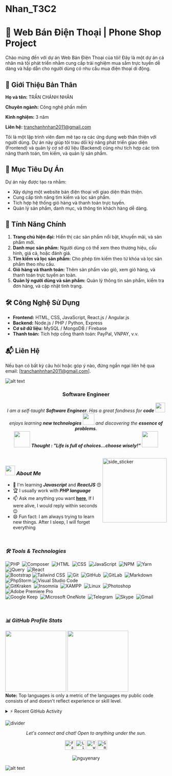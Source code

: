 # Nhan_T3C2
# 📱 Web Bán Điện Thoại | Phone Shop Project

Chào mừng đến với dự án Web Bán Điện Thoại của tôi! Đây là một dự án cá nhân mà tôi phát triển nhằm cung cấp trải nghiệm mua sắm trực tuyến dễ dàng và hấp dẫn cho người dùng có nhu cầu mua điện thoại di động.

## 🧑 Giới Thiệu Bản Thân
**Họ và tên:** TRẦN CHÁNH NHÂN 

**Chuyên ngành:** Công nghệ phần mềm

**Kinh nghiệm:** 3 năm 

**Liên hệ:** tranchanhnhan2011@gmail.com

Tôi là một lập trình viên đam mê tạo ra các ứng dụng web thân thiện với người dùng. Dự án này giúp tôi trau dồi kỹ năng phát triển giao diện (Frontend) và quản lý cơ sở dữ liệu (Backend) cũng như tích hợp các tính năng thanh toán, tìm kiếm, và quản lý sản phẩm.

## 🎯 Mục Tiêu Dự Án
Dự án này được tạo ra nhằm:
- Xây dựng một website bán điện thoại với giao diện thân thiện.
- Cung cấp tính năng tìm kiếm và lọc sản phẩm.
- Tích hợp hệ thống giỏ hàng và thanh toán trực tuyến.
- Quản lý sản phẩm, danh mục, và thông tin khách hàng dễ dàng.

## 🚀 Tính Năng Chính
1. **Trang chủ hiện đại:** Hiển thị các sản phẩm nổi bật, khuyến mãi, và sản phẩm mới.
2. **Danh mục sản phẩm:** Người dùng có thể xem theo thương hiệu, cấu hình, giá cả, hoặc đánh giá.
3. **Tìm kiếm và lọc sản phẩm:** Cho phép tìm kiếm theo từ khóa và lọc sản phẩm theo nhu cầu.
4. **Giỏ hàng và thanh toán:** Thêm sản phẩm vào giỏ, xem giỏ hàng, và thanh toán trực tuyến an toàn.
5. **Quản lý người dùng và sản phẩm:** Quản lý thông tin sản phẩm, kiểm tra đơn hàng, và cập nhật tình trạng.

## 🛠️ Công Nghệ Sử Dụng
- **Frontend:** HTML, CSS, JavaScript, React.js / Angular.js
- **Backend:** Node.js / PHP / Python, Express
- **Cơ sở dữ liệu:** MySQL / MongoDB / Firebase
- **Thanh toán:** Tích hợp cổng thanh toán: PayPal, VNPAY, v.v.
## 📬 Liên Hệ
Nếu bạn có bất kỳ câu hỏi hoặc góp ý nào, đừng ngần ngại liên hệ qua email: [tranchanhnhan2011@gmail.com].

![alt text](./images/header.svg)

<h3 align="center">Software Engineer</h3>

<p align="center">
  <em>
    I am a self-taught <b>Software Engineer</b>. Has a great fondness for <b>code</b> <img src="./images/Developer.gif" width="30px" height="30px">
    <br>enjoys learning <b>new technologies</b> <img src="./images/Designer.gif" width="36px" height="36px"> and discovering the <b>essence of problems.</b>
  </em> 
  <br>
  <img src="./images/dog_2.gif" width="50" /> <b><i align="center">Thought : "Life is full of choices…choose wisely!”</i></b> <img src="./images/dog_1.gif" width="50" />
</p>

<br>

<img align="right" width=200px height=200px alt="side_sticker" src="./images/profile_dev.svg" />

### <img src="./images/stats.gif" width="30px" height="30px"> ***About Me***

* 🌱 I'm learning ***Javascript*** and ***ReactJS*** 😍
* 🏆 I usually work with ***PHP language***
* 📫 Ask me anything you want [**here**](https://github.com/nguyenary/nguyenary/issues), If I were alive, I would reply within seconds 😉
* 😄 Fun fact: I am always trying to learn new things. After I sleep, I will forget everything

<br>

### ***🛠 Tools & Technologies***

![PHP](https://img.shields.io/badge/-PHP-05122A?style=flat&logo=php)&nbsp;
![Composer](https://img.shields.io/badge/-Composer-05122A?style=flat&logo=composer)&nbsp;
![HTML](https://img.shields.io/badge/-HTML-05122A?style=flat&logo=HTML5)&nbsp;
![CSS](https://img.shields.io/badge/-CSS-05122A?style=flat&logo=CSS3&logoColor=1572B6)&nbsp;
![JavaScript](https://img.shields.io/badge/-JavaScript-05122A?style=flat&logo=javascript)&nbsp;
![NPM](https://img.shields.io/badge/-NPM-05122A?style=flat&logo=npm)&nbsp;
![Yarn](https://img.shields.io/badge/-Yarn-05122A?style=flat&logo=yarn)&nbsp;
![jQuery](https://img.shields.io/badge/-jQuery-05122A?style=flat&logo=jquery)&nbsp;
![React](https://img.shields.io/badge/-React-05122A?style=flat&logo=react)&nbsp;\
![Bootstrap](https://img.shields.io/badge/-Bootstrap-05122A?style=flat&logo=bootstrap&logoColor=563D7C)
![Tailwind CSS](https://img.shields.io/badge/-Tailwind%20CSS-05122A?style=flat&logo=tailwindcss)&nbsp;
![Git](https://img.shields.io/badge/-Git-05122A?style=flat&logo=git)&nbsp;
![GitHub](https://img.shields.io/badge/-GitHub-05122A?style=flat&logo=github)&nbsp;
![GitLab](https://img.shields.io/badge/-GitLab-05122A?style=flat&logo=gitlab)&nbsp;
![Markdown](https://img.shields.io/badge/-Markdown-05122A?style=flat&logo=markdown)
![PhpStorm](https://img.shields.io/badge/-PhpStorm-05122A?style=flat&logo=phpstorm)
![Visual Studio Code](https://img.shields.io/badge/-Visual%20Studio%20Code-05122A?style=flat&logo=visual-studio-code&logoColor=007ACC)&nbsp;\
![GitKraken](https://img.shields.io/badge/-GitKraken-05122A?style=flat&logo=gitkraken&logoColor=007ACC)&nbsp;
![Insomnia](https://img.shields.io/badge/-Insomnia-05122A?style=flat&logo=insomnia)&nbsp;
![XAMPP](https://img.shields.io/badge/-XAMPP-05122A?style=flat&logo=xampp)&nbsp;
![Linux](https://img.shields.io/badge/-Linux-05122A?style=flat&logo=linux)&nbsp;
![Photoshop](https://img.shields.io/badge/-Photoshop-05122A?style=flat&logo=adobe-photoshop)&nbsp;
![Adobe Premiere Pro](https://img.shields.io/badge/-Adobe%20Premiere%20Pro-05122A?style=flat&logo=adobepremierepro)&nbsp;\
![Google Keep](https://img.shields.io/badge/-Google%20Keep-05122A?style=flat&logo=googlekeep)&nbsp;
![Microsoft OneNote](https://img.shields.io/badge/-Microsoft%20OneNote-05122A?style=flat&logo=microsoftonenote)&nbsp;
![Telegram](https://img.shields.io/badge/-Telegram-05122A?style=flat&logo=telegram)&nbsp;
![Skype](https://img.shields.io/badge/-Skype-05122A?style=flat&logo=skype)&nbsp;
![Gmail](https://img.shields.io/badge/-Gmail-05122A?style=flat&logo=gmail)&nbsp;

<br>

### ***📊 GitHub Profile Stats***

<p align="left">
  <img height="190em" src="https://github-readme-stats-eight-theta.vercel.app/api?username=nguyenary&show_icons=true&count_private=true&theme=react&hide_border=true&bg_color=1F222E&title_color=F85D7F&icon_color=F8D866"/>
  <img height="190em" src="https://github-readme-stats-eight-theta.vercel.app/api/top-langs/?username=nguyenary&layout=compact&langs_count=8&theme=react&hide_border=true&bg_color=1F222E&title_color=F85D7F&icon_color=F8D866"/>
<br>
<b>Note:</b> Top languages is only a metric of the languages my public code consists of and doesn't reflect experience or skill level.
</p>

<details>
  <summary>⚡ Recent GitHub Activity</summary>
  <br>
   <img alt="nguyenary github activity graph" src="https://github-readme-activity-graph.vercel.app/graph?username=nguyenary&bg_color=120c27&color=9e4c98&line=9e4c98&point=403d3d&area=true&hide_border=true" />
  <br/>
</details>

![divider](./images/divider.gif)

<p align="center">
  <i>Let's connect and chat! Open to anything under the sun.</i>

  <p align="center">
    	<code><a href="https://www.facebook.com/nguyenary/"><img width="30px" src="./images/facebook.png" title="Facebook"/></a></code>
	<code><a href="https://www.linkedin.com/in/nguyenary"><img width="30px" src="./images/linkedin.png" title="Linkedin"/></a></code>
	<code><a href="https://twitter.com/nguyen_ary"><img width="30px" src="./images/twitter.png" title="Twitter"/></a></code>
	<code><a href="mailto:nguyenary.dev@gmail.com"><img width="30px" src="./images/gmail.png" title="Gmail"/></a></code>
  </p>

  <p align="center">
      <img src="https://komarev.com/ghpvc/?username=nguyenary&label=Profile+Views" alt="nguyenary" />
  </p>
</p>

![alt text](./images/footer.svg)

